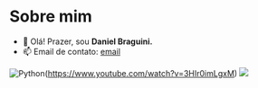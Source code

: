 # Sobre mim
- 👋 Olá! Prazer, sou **Daniel Braguini.**
- 📫 Email de contato: [email](danieel.braguini@hotmail.com)


![Python](https://img.shields.io/badge/Python-FFD43B?style=for-the-badge&logo=python&logoColor=blue)(https://www.youtube.com/watch?v=3HIr0imLgxM)
[<img src="https://img.shields.io/badge/Python-FFD43B?style=for-the-badge&logo=python&logoColor=blue">](http://google.com/)

